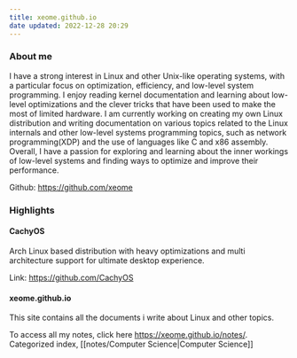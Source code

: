 ```yaml
---
title: xeome.github.io
date updated: 2022-12-28 20:29
---
```


### About me

I have a strong interest in Linux and other Unix-like operating systems, with a particular focus on optimization, efficiency, and low-level system programming. I enjoy reading kernel documentation and learning about low-level optimizations and the clever tricks that have been used to make the most of limited hardware. I am currently working on creating my own Linux distribution and writing documentation on various topics related to the Linux internals and other low-level systems programming topics, such as network programming(XDP) and the use of languages like C and x86 assembly. Overall, I have a passion for exploring and learning about the inner workings of low-level systems and finding ways to optimize and improve their performance.

Github: <https://github.com/xeome>

### Highlights

#### CachyOS

Arch Linux based distribution with heavy optimizations and multi architecture support for ultimate desktop experience.

Link: <https://github.com/CachyOS>

#### xeome.github.io

This site contains all the documents i write about Linux and other topics.

To access all my notes, click here <https://xeome.github.io/notes/>.
Categorized index, [[notes/Computer Science|Computer Science]]
